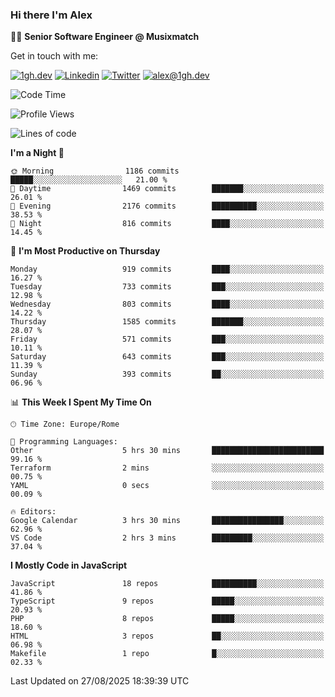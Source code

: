 ### Hi there I'm Alex

👨‍💻 __Senior Software Engineer @ Musixmatch__

Get in touch with me:

[![1gh.dev](https://img.shields.io/static/v1?label=1gh.dev&message=%20&color=red&logo=&style=flat-square&logoColor=white)](https://www.1gh.dev/)
[![Linkedin](https://img.shields.io/static/v1?label=Linkedin&message=%20&color=blue&logo=Linkedin&style=flat-square&logoColor=white)](https://linkedin.com/in/alexghirelli)
[![Twitter](https://img.shields.io/static/v1?label=Twitter&message=%20&color=blue&logo=Twitter&style=flat-square&logoColor=white)](https://twitter.com/alexGhirelli)
[![alex@1gh.dev](https://img.shields.io/static/v1?label=alex@1gh.dev&message=%20&color=red&logo=gmail&style=flat-square&logoColor=white)](mailto:alex@1gh.dev)

<!--START_SECTION:waka-->
![Code Time](http://img.shields.io/badge/Code%20Time-8%2C526%20hrs%2037%20mins-blue)

![Profile Views](http://img.shields.io/badge/Profile%20Views-7-blue)

![Lines of code](https://img.shields.io/badge/From%20Hello%20World%20I%27ve%20Written-19.8%20million%20lines%20of%20code-blue)

**I'm a Night 🦉** 

```text
🌞 Morning                1186 commits        █████░░░░░░░░░░░░░░░░░░░░   21.00 % 
🌆 Daytime                1469 commits        ███████░░░░░░░░░░░░░░░░░░   26.01 % 
🌃 Evening                2176 commits        ██████████░░░░░░░░░░░░░░░   38.53 % 
🌙 Night                  816 commits         ████░░░░░░░░░░░░░░░░░░░░░   14.45 % 
```
📅 **I'm Most Productive on Thursday** 

```text
Monday                   919 commits         ████░░░░░░░░░░░░░░░░░░░░░   16.27 % 
Tuesday                  733 commits         ███░░░░░░░░░░░░░░░░░░░░░░   12.98 % 
Wednesday                803 commits         ████░░░░░░░░░░░░░░░░░░░░░   14.22 % 
Thursday                 1585 commits        ███████░░░░░░░░░░░░░░░░░░   28.07 % 
Friday                   571 commits         ███░░░░░░░░░░░░░░░░░░░░░░   10.11 % 
Saturday                 643 commits         ███░░░░░░░░░░░░░░░░░░░░░░   11.39 % 
Sunday                   393 commits         ██░░░░░░░░░░░░░░░░░░░░░░░   06.96 % 
```


📊 **This Week I Spent My Time On** 

```text
🕑︎ Time Zone: Europe/Rome

💬 Programming Languages: 
Other                    5 hrs 30 mins       █████████████████████████   99.16 % 
Terraform                2 mins              ░░░░░░░░░░░░░░░░░░░░░░░░░   00.75 % 
YAML                     0 secs              ░░░░░░░░░░░░░░░░░░░░░░░░░   00.09 % 

🔥 Editors: 
Google Calendar          3 hrs 30 mins       ████████████████░░░░░░░░░   62.96 % 
VS Code                  2 hrs 3 mins        █████████░░░░░░░░░░░░░░░░   37.04 % 
```

**I Mostly Code in JavaScript** 

```text
JavaScript               18 repos            ██████████░░░░░░░░░░░░░░░   41.86 % 
TypeScript               9 repos             █████░░░░░░░░░░░░░░░░░░░░   20.93 % 
PHP                      8 repos             █████░░░░░░░░░░░░░░░░░░░░   18.60 % 
HTML                     3 repos             ██░░░░░░░░░░░░░░░░░░░░░░░   06.98 % 
Makefile                 1 repo              █░░░░░░░░░░░░░░░░░░░░░░░░   02.33 % 
```




 Last Updated on 27/08/2025 18:39:39 UTC
<!--END_SECTION:waka-->
